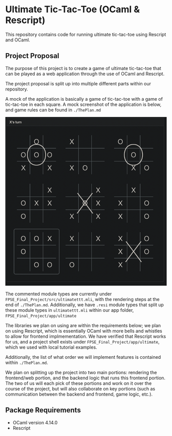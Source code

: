 # Ultimate Tic-Tac-Toe (OCaml & Rescript)

This repository contains code for running ultimate tic-tac-toe using Rescript and OCaml.

## Project Proposal

The purpose of this project is to create a game of ultimate tic-tac-toe that can be played as a web application through the use of OCaml and Rescript.

The project proposal is split up into multiple different parts within our repository.

A mock of the application is basically a game of tic-tac-toe with a game of tic-tac-toe in each square. A mock screenshot of the application is below, and game rules can be found in `./ThePlan.md`

![mock-image](./mock-image.png)

The commented module types are currently under `FPSE_Final_Project/src/ultimatettt.mli`, with the rendering steps at the end of `./ThePlan.md`. Additionally, we have `.resi` module types that split up these module types in `ultimatettt.mli` within our app folder, `FPSE_Final_Project/app/ultimate`

The libraries we plan on using are within the requirements below; we plan on using Rescript, which is essentially OCaml with more bells and whistles to allow for frontend implmementation. We have verified that Rescript works for us, and a project shell exists under `FPSE_Final_Project/app/ultimate`, which we used with local tutorial examples.

Additionally, the list of what order we will implement features is contained within `./ThePlan.md`.

We plan on splitting up the project into two main portions: rendering the frontend/web portion, and the backend logic that runs this frontend portion. The two of us will each pick of these portions and work on it over the course of the project, but will also collaborate on key portions (such as communication between the backend and frontend, game logic, etc.).

## Package Requirements

- OCaml version 4.14.0
- Rescript
